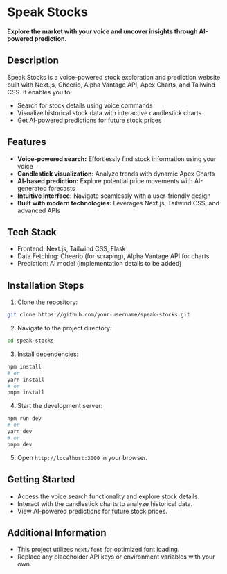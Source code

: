 
# Speak Stocks 

**Explore the market with your voice and uncover insights through AI-powered prediction.**

## Description

Speak Stocks is a voice-powered stock exploration and prediction website built with Next.js, Cheerio, Alpha Vantage API, Apex Charts, and Tailwind CSS. It enables you to:

- Search for stock details using voice commands
- Visualize historical stock data with interactive candlestick charts
- Get AI-powered predictions for future stock prices

## Features

- **Voice-powered search:** Effortlessly find stock information using your voice
- **Candlestick visualization:** Analyze trends with dynamic Apex Charts
- **AI-based prediction:** Explore potential price movements with AI-generated forecasts
- **Intuitive interface:** Navigate seamlessly with a user-friendly design
- **Built with modern technologies:** Leverages Next.js, Tailwind CSS, and advanced APIs

## Tech Stack

- Frontend: Next.js, Tailwind CSS, Flask
- Data Fetching: Cheerio (for scraping), Alpha Vantage API for charts
- Prediction: AI model (implementation details to be added)

## Installation Steps

1. Clone the repository:

```bash
git clone https://github.com/your-username/speak-stocks.git
```

2. Navigate to the project directory:

```bash
cd speak-stocks
```

3. Install dependencies:

```bash
npm install
# or
yarn install
# or
pnpm install
```

4. Start the development server:

```bash
npm run dev
# or
yarn dev
# or
pnpm dev
```

5. Open `http://localhost:3000` in your browser.

## Getting Started

- Access the voice search functionality and explore stock details.
- Interact with the candlestick charts to analyze historical data.
- View AI-powered predictions for future stock prices.

## Additional Information

- This project utilizes `next/font` for optimized font loading.
- Replace any placeholder API keys or environment variables with your own.

